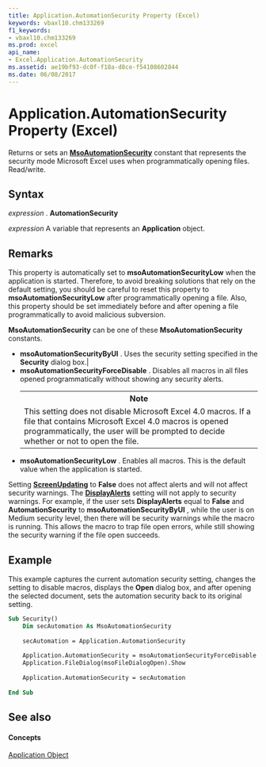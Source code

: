 ```yaml
---
title: Application.AutomationSecurity Property (Excel)
keywords: vbaxl10.chm133269
f1_keywords:
- vbaxl10.chm133269
ms.prod: excel
api_name:
- Excel.Application.AutomationSecurity
ms.assetid: ae19bf93-dc0f-f18a-d8ce-f54108602844
ms.date: 06/08/2017
---
```



# Application.AutomationSecurity Property (Excel)

Returns or sets an  **[MsoAutomationSecurity](http://msdn.microsoft.com/library/6147cad7-3db3-7f9a-397e-62dd64b89b50%28Office.15%29.aspx)** constant that represents the security mode Microsoft Excel uses when programmatically opening files. Read/write.


## Syntax

 _expression_ . **AutomationSecurity**

 _expression_ A variable that represents an **Application** object.


## Remarks

This property is automatically set to  **msoAutomationSecurityLow** when the application is started. Therefore, to avoid breaking solutions that rely on the default setting, you should be careful to reset this property to **msoAutomationSecurityLow** after programmatically opening a file. Also, this property should be set immediately before and after opening a file programmatically to avoid malicious subversion.



**MsoAutomationSecurity** can be one of these **MsoAutomationSecurity** constants.
- **msoAutomationSecurityByUI** . Uses the security setting specified in the **Security** dialog box.|
- **msoAutomationSecurityForceDisable** . Disables all macros in all files opened programmatically without showing any security alerts.<table><tr><th>**Note**</th></tr><tr><td>This setting does not disable Microsoft Excel 4.0 macros. If a file that contains Microsoft Excel 4.0 macros is opened programmatically, the user will be prompted to decide whether or not to open the file.</td></tr></table>
- **msoAutomationSecurityLow** . Enables all macros. This is the default value when the application is started.

Setting  **[ScreenUpdating](Excel.Application.ScreenUpdating.md)** to **False** does not affect alerts and will not affect security warnings. The **[DisplayAlerts](Excel.Application.DisplayAlerts.md)** setting will not apply to security warnings. For example, if the user sets **DisplayAlerts** equal to **False** and **AutomationSecurity** to **msoAutomationSecurityByUI** , while the user is on Medium security level, then there will be security warnings while the macro is running. This allows the macro to trap file open errors, while still showing the security warning if the file open succeeds.


## Example

This example captures the current automation security setting, changes the setting to disable macros, displays the  **Open** dialog box, and after opening the selected document, sets the automation security back to its original setting.


```vb
Sub Security() 
    Dim secAutomation As MsoAutomationSecurity 
 
    secAutomation = Application.AutomationSecurity 
 
    Application.AutomationSecurity = msoAutomationSecurityForceDisable 
    Application.FileDialog(msoFileDialogOpen).Show 
 
    Application.AutomationSecurity = secAutomation 
 
End Sub
```


## See also


#### Concepts


[Application Object](Excel.Application(objec).md)

